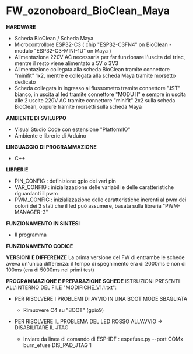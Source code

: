 # FW_ozonoboard_BioClean_Maya

**HARDWARE**
- Scheda BioClean / Scheda Maya
- Microcontrollore ESP32-C3 ( chip "ESP32-C3FN4" on BioClean - modulo "ESP32-C3-MINI-1U" on Maya )
- Alimentazione 220V AC necessaria per far funzionare l'uscita del triac, mentre il resto viene alimentato a 5V o 3V3
- Alimentazione collegata alla scheda BioClean tramite connettore "minifit" 1x2, mentre è collegata alla scheda Maya tramite morsetto dedicato
- Scheda collegata in ingresso al flussometro tramite connettore "JST" bianco, in uscita al led tramite connettore "MODU II" e sempre in uscita alle 2 uscite 220V AC tramite connettore "minifit" 2x2 sulla scheda BioClean, oppure tramite morsetti sulla scheda Maya

**AMBIENTE DI SVILUPPO**
- Visual Studio Code con estensione "PlatformIO"
- Ambiente e librerie di Arduino

**LINGUAGGIO DI PROGRAMMAZIONE**
- C++

**LIBRERIE**
- PIN_CONFIG : definizione gpio dei vari pin
- VAR_CONFIG : inizializzazione delle variabili e delle caratteristiche riguardanti il pwm
- PWM_CONFIG : inizializzazione delle caratteristiche inerenti al pwm dei colori dei 3 stati che il led può assumere, basata sulla libreria "PWM-MANAGER-3"

**FUNZIONAMENTO IN SINTESI**
- Il programma 

**FUNZIONAMENTO CODICE**

**VERSIONI E DIFFERENZE**
La prima versione del FW di entrambe le schede aveva un'unica differenza: il tempo di spegnimento era di 2000ms e non di 100ms (era di 5000ms nei primi test)

**PROGRAMMAZIONE E PREPARAZIONE SCHEDE**
ISTRUZIONI PRESENTI ALL'INTERNO DEL FILE "MODIFICHE_V1.1.txt":

- PER RISOLVERE I PROBLEMI DI AVVIO IN UNA BOOT MODE SBAGLIATA
    - Rimuovere C4 su "BOOT" (gpio9)

- PER RISOLVERE IL PROBLEMA DEL LED ROSSO ALL'AVVIO -> DISABILITARE IL JTAG
    - Inviare da linea di comando di ESP-IDF : espefuse.py --port COMx burn_efuse DIS_PAD_JTAG 1
